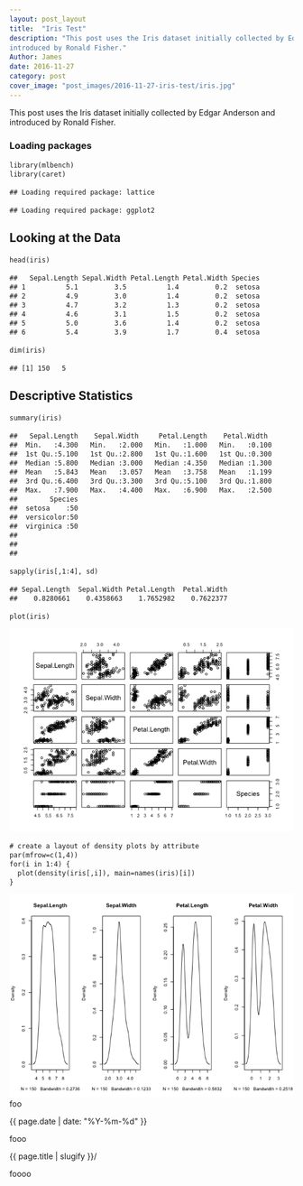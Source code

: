 ```yaml
---
layout: post_layout
title:  "Iris Test"
description: "This post uses the Iris dataset initially collected by Edgar Anderson and
introduced by Ronald Fisher."
Author: James
date: 2016-11-27
category: post
cover_image: "post_images/2016-11-27-iris-test/iris.jpg"
---
```


This post uses the Iris dataset initially collected by Edgar Anderson and
introduced by Ronald Fisher.

### Loading packages

    library(mlbench)
    library(caret)

    ## Loading required package: lattice

    ## Loading required package: ggplot2

Looking at the Data
-------------------

    head(iris)

    ##   Sepal.Length Sepal.Width Petal.Length Petal.Width Species
    ## 1          5.1         3.5          1.4         0.2  setosa
    ## 2          4.9         3.0          1.4         0.2  setosa
    ## 3          4.7         3.2          1.3         0.2  setosa
    ## 4          4.6         3.1          1.5         0.2  setosa
    ## 5          5.0         3.6          1.4         0.2  setosa
    ## 6          5.4         3.9          1.7         0.4  setosa

    dim(iris)

    ## [1] 150   5

Descriptive Statistics
----------------------

    summary(iris)

    ##   Sepal.Length    Sepal.Width     Petal.Length    Petal.Width   
    ##  Min.   :4.300   Min.   :2.000   Min.   :1.000   Min.   :0.100  
    ##  1st Qu.:5.100   1st Qu.:2.800   1st Qu.:1.600   1st Qu.:0.300  
    ##  Median :5.800   Median :3.000   Median :4.350   Median :1.300  
    ##  Mean   :5.843   Mean   :3.057   Mean   :3.758   Mean   :1.199  
    ##  3rd Qu.:6.400   3rd Qu.:3.300   3rd Qu.:5.100   3rd Qu.:1.800  
    ##  Max.   :7.900   Max.   :4.400   Max.   :6.900   Max.   :2.500  
    ##        Species  
    ##  setosa    :50  
    ##  versicolor:50  
    ##  virginica :50  
    ##                 
    ##                 
    ##

    sapply(iris[,1:4], sd)

    ## Sepal.Length  Sepal.Width Petal.Length  Petal.Width
    ##    0.8280661    0.4358663    1.7652982    0.7622377

    plot(iris)

![Scatterplot Matrix of Iris dataset](/img/post_images/2016-11-27-iris-test/unnamed-chunk-4-1.png)

    # create a layout of density plots by attribute
    par(mfrow=c(1,4))
    for(i in 1:4) {
      plot(density(iris[,i]), main=names(iris)[i])
    }

![Density Plot by Species](/img/post_images/2016-11-27-iris-test/unnamed-chunk-4-2.png)
foo

{{ page.date | date: "%Y-%m-%d" }}

fooo

{{ page.title | slugify }}/

foooo
